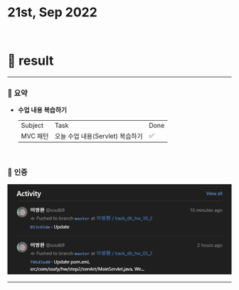 # 21st, Sep 2022 
<br>

# 🍏 result
---

### 📜 **요약**
- **수업 내용 복습하기**
    <table>
    <tr>
      <td>Subject</td>
      <td>Task</td>
      <td>Done</td>
    </tr>
    <tr>
      <td>MVC 패턴</td>
      <td>오늘 수업 내용(Servlet) 복습하기</td>
      <td>✅</td>
    </tr>
  </table>

<br>

### 📸 **인증**
![캡처](./0921.png)
<br>

---



